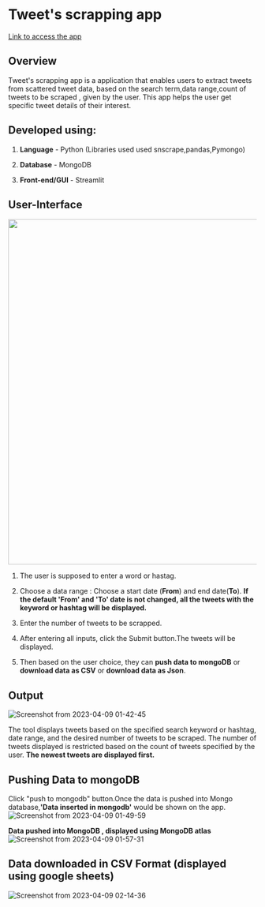 # Tweet's scrapping app #

[Link to access the app](https://arthimurali-twitter-scrapping-tool.hf.space/)

**Overview**
------------
Tweet's scrapping app is a application that enables users to extract tweets from scattered tweet data, based on the search term,data range,count of tweets to be scraped , given by the user. This app  helps the user get specific tweet details of their interest.

**Developed using:**
------------
1. **Language** - Python (Libraries used used snscrape,pandas,Pymongo)

2. **Database** - MongoDB

3. **Front-end/GUI** - Streamlit


**User-Interface**
------------

<img src="https://user-images.githubusercontent.com/112666126/230741692-3efad137-8173-4f21-b328-6b2a3cc2c55b.png" width="600" height="700">



1. The user is supposed to enter a word or hastag.

2. Choose a data range : Choose a start date (**From**) and end date(**To**). **If the default 'From' and 'To' date is not changed, all the tweets with the keyword or hashtag will be displayed.**

3. Enter the number of tweets to be scrapped.

4. After entering all inputs, click the Submit button.The tweets will be displayed.

5. Then based on the user choice, they can **push data to mongoDB** or **download data as CSV** or **download data as Json**.


**Output**
------------

![Screenshot from 2023-04-09 01-42-45](https://user-images.githubusercontent.com/112666126/230740831-ff783490-f778-4280-9b03-c29fcdf22952.png)


The tool displays tweets based on the specified search keyword or hashtag, date range, and the desired number of tweets to be scraped. The number of tweets displayed is restricted based on the count of tweets specified by the user. **The newest tweets are displayed first.**


**Pushing Data to mongoDB**
------------
Click "push to mongodb" button.Once the data is pushed into Mongo database,**'Data inserted in mongodb'** would be shown on the app.
![Screenshot from 2023-04-09 01-49-59](https://user-images.githubusercontent.com/112666126/230741249-0e58e235-9697-4ce8-903c-b0cd8b2b006b.png)

**Data pushed into MongoDB , displayed using MongoDB atlas**
![Screenshot from 2023-04-09 01-57-31](https://user-images.githubusercontent.com/112666126/230741330-c0a48157-bdbe-4f11-bd30-9f2b795e5e57.png)



**Data downloaded in CSV Format**
**(displayed using google sheets)**
------------
![Screenshot from 2023-04-09 02-14-36](https://user-images.githubusercontent.com/112666126/230741862-253fe3f5-7634-4629-a3f3-37a3561bae13.png) 
